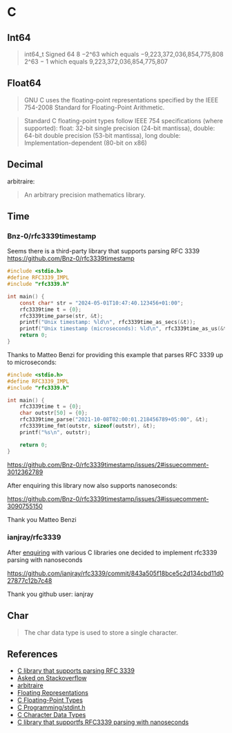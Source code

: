 # C

## Int64

> int64_t	Signed	64	8	−2^63 which equals −9,223,372,036,854,775,808	2^63 − 1 which equals 9,223,372,036,854,775,807

## Float64

> GNU C uses the floating-point representations specified by the IEEE 754-2008 Standard for Floating-Point Arithmetic.

> Standard C floating-point types follow IEEE 754 specifications (where supported): float: 32-bit single precision (24-bit mantissa), double: 64-bit double precision (53-bit mantissa),  long double: Implementation-dependent (80-bit on x86)

## Decimal

arbitraire:

> An arbitrary precision mathematics library. 

## Time

### Bnz-0/rfc3339timestamp

Seems there is a third-party library that supports parsing RFC 3339
https://github.com/Bnz-0/rfc3339timestamp

```c
#include <stdio.h>
#define RFC3339_IMPL
#include "rfc3339.h"

int main() {
	const char* str = "2024-05-01T10:47:40.123456+01:00";
	rfc3339time t = {0};
	rfc3339time_parse(str, &t);
	printf("Unix timestamp: %ld\n", rfc3339time_as_secs(&t));
	printf("Unix timestamp (microseconds): %ld\n", rfc3339time_as_us(&t));
	return 0;
}
```

Thanks to Matteo Benzi for providing this example that parses RFC 3339 up to microseconds:

```c
#include <stdio.h>
#define RFC3339_IMPL
#include "rfc3339.h"

int main() {
    rfc3339time t = {0};
    char outstr[50] = {0};
    rfc3339time_parse("2021-10-08T02:00:01.218456789+05:00", &t);
    rfc3339time_fmt(outstr, sizeof(outstr), &t);
    printf("%s\n", outstr);

    return 0;
}
```

https://github.com/Bnz-0/rfc3339timestamp/issues/2#issuecomment-3012362789

After enquiring this library now also supports nanoseconds:

https://github.com/Bnz-0/rfc3339timestamp/issues/3#issuecomment-3090755150

Thank you Matteo Benzi 

### ianjray/rfc3339

After [enquiring](https://github.com/ianjray/rfc3339/issues/1) with various C libraries one decided to implement rfc3339 parsing with nanoseconds

https://github.com/ianjray/rfc3339/commit/843a505f18bce5c2d134cbd11d027877c12b7c48

Thank you github user: ianjray

## Char

> The char data type is used to store a single character.

## References

* [C library that supports parsing RFC 3339](https://github.com/Bnz-0/rfc3339timestamp/issues/2)
* [Asked on Stackoverflow](https://stackoverflow.com/questions/79680826/is-there-a-library-to-parse-time-rfc-3339-in-pure-c?noredirect=1#comment140544984_79680826)
* [arbitraire](https://github.com/hlibc/arbitraire)
* [Floating Representations](https://www.gnu.org/software/c-intro-and-ref/manual/html_node/Floating-Representations.html)
* [C Floating-Point Types](https://www.zetcode.com/clang/float-type/)
* [C Programming/stdint.h](https://en.wikibooks.org/wiki/C_Programming/stdint.h)
* [C Character Data Types](https://www.w3schools.com/c/c_data_types_characters.php)
* [C library that supportfs RFC3339 parsing with nanoseconds](https://github.com/ianjray/rfc3339/commit/843a505f18bce5c2d134cbd11d027877c12b7c48)